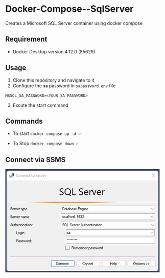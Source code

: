 # Docker-Compose--SqlServer
Creates a Microsoft SQL Server container using docker compose

## Requirement

* Docker Desktop version 4.12.0 (85629)

## Usage

1. Clone this repository and navigate to it
2. Configure the **`sa`** password in `sapassword.env` file
````
MSSQL_SA_PASSWORD=<YOUR SA PASSWORD>
````
3. Excute the start command

## Commands

* To start `docker compose up -d ↩`

* To Stop  `docker compose down ↩`

## Connect via SSMS

![alt text](https://github.com/ricban/Docker-Compose--SqlServer/blob/main/ssms.jpg)
